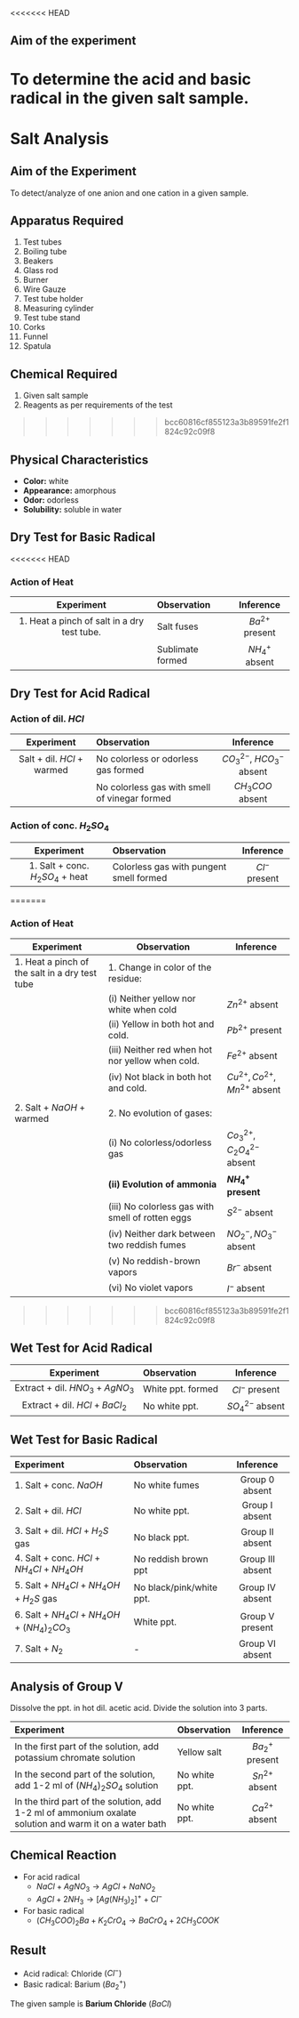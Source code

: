 <<<<<<< HEAD
## Aim of the experiment 
To determine the acid and basic radical in the given salt sample. 
=======
# Salt Analysis

## Aim of the Experiment 
To detect/analyze of one anion and one cation in a given sample. 

## Apparatus Required
1. Test tubes
2. Boiling tube 
3. Beakers 
4. Glass rod 
5. Burner 
6. Wire Gauze 
7. Test tube holder 
8. Measuring cylinder
9. Test tube stand 
10. Corks 
11. Funnel 
12. Spatula 

## Chemical Required 
1. Given salt sample 
2. Reagents as per requirements of the test 
>>>>>>> bcc60816cf855123a3b89591fe2f1824c92c09f8

## Physical Characteristics 
- **Color:** white 
- **Appearance:** amorphous 
- **Odor:** odorless
- **Solubility:** soluble in water 

## Dry Test for Basic Radical 
<<<<<<< HEAD
### Action of Heat
| Experiment | Observation | Inference | 
|:-:|:-|:-:|
| 1. Heat a pinch of salt in a dry test tube. | Salt fuses | $Ba^{2+}$ present |  
| | Sublimate formed | $NH_4^+$ absent | 

## Dry Test for Acid Radical 
### Action of dil. $HCl$
| Experiment | Observation | Inference |
|:-:|:-|:-:|
| Salt + dil. $HCl$ + warmed | No colorless or odorless gas formed | $CO_3^{2-}$, $HCO_3^-$ absent | 
| | No colorless gas with smell of vinegar formed | $CH_3COO$ absent | 

### Action of conc. $H_2SO_4$
| Experiment | Observation | Inference |
|:-:|:-|:-:|
| 1. Salt + conc. $H_2SO_4$ + heat | Colorless gas with pungent smell formed | $Cl^-$ present | 
=======
### Action of Heat 
| Experiment | Observation | Inference |
|-|-|-|
| 1. Heat a pinch of the salt in a dry test tube | 1. Change in color of the residue: |  |
| | (i) Neither yellow nor white when cold | $Zn^{2+}$ absent | 
| | (ii) Yellow in both hot and cold. | $Pb^{2+}$ present | 
| | (iii) Neither red when hot nor yellow when cold. | $Fe^{2+}$ absent | 
| | (iv) Not black in both hot and cold. | $Cu^{2+}, Co^{2+}, Mn^{2+}$ absent | 
| | |
| 2. Salt + $NaOH$ + warmed | 2. No evolution of gases: | |
| | (i) No colorless/odorless gas | $Co_3^{2+}, C_2O_4^{2-}$ absent | 
| | **(ii) Evolution of ammonia** | **$NH_4^+$ present** | 
| | (iii) No colorless gas with smell of rotten eggs | $S^{2-}$ absent | 
| | (iv) Neither dark between two reddish fumes | $NO_2^-, NO_3^-$ absent | 
| | (v) No reddish-brown vapors | $Br^-$ absent | 
| | (vi) No violet vapors | $I^-$ absent | 
>>>>>>> bcc60816cf855123a3b89591fe2f1824c92c09f8

## Wet Test for Acid Radical 
| Experiment | Observation | Inference |
|:-:|:-|:-:|
| Extract + dil. $HNO_3 + AgNO_3$ | White ppt. formed | $Cl^-$ present | 
| Extract + dil. $HCl + BaCl_2$ | No white ppt. | $SO_4^{2-}$ absent | 

## Wet Test for Basic Radical 
| Experiment | Observation | Inference | 
|:-|:-|:-:|
| 1. Salt + conc. $NaOH$ | No white fumes | Group 0 absent | 
| 2. Salt + dil. $HCl$ | No white ppt. | Group I absent | 
| 3. Salt + dil. $HCl + H_2S$ gas | No black ppt. | Group II absent | 
| 4. Salt + conc. $HCl + NH_4Cl + NH_4OH$ | No reddish brown ppt | Group III absent | 
| 5. Salt + $NH_4Cl + NH_4OH + H_2S$ gas | No black/pink/white ppt. | Group IV absent | 
| 6. Salt + $NH_4Cl + NH_4OH + (NH_4)_2CO_3$ | White ppt. | Group V present | 
| 7. Salt + $N_2$ | - | Group VI absent | 

## Analysis of Group V 
Dissolve the ppt. in hot dil. acetic acid. 
Divide the solution into 3 parts. 

| Experiment | Observation | Inference | 
|:-|:-|:-:|
| In the first part of the solution, add potassium chromate solution | Yellow salt | $Ba_2^+$ present | 
| In the second part of the solution, add 1-2 ml of $(NH_4)_2SO_4$ solution | No white ppt. | $Sn^{2+}$ absent | 
| In the third part of the solution, add 1-2 ml of ammonium oxalate solution and warm it on a water bath | No white ppt. | $Ca^{2+}$ absent | 

## Chemical Reaction 
- For acid radical
    - $NaCl + AgNO_3 \rightarrow AgCl + NaNO_2$
    - $AgCl + 2NH_3 \rightarrow [Ag(NH_3)_2]^+ + Cl^-$
- For basic radical 
    - $(CH_3COO)_2Ba + K_2CrO_4 \rightarrow BaCrO_4 + 2CH_3COOK$ 

## Result 
- Acid radical: Chloride $(Cl^-)$
- Basic radical: Barium $(Ba_2^+)$

The given sample is **Barium Chloride** $(BaCl)$
